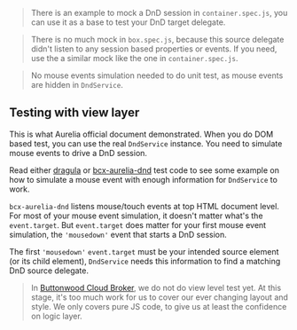 > There is an example to mock a DnD session in `container.spec.js`, you can use it as a base to test your DnD target delegate.

> There is no much mock in `box.spec.js`, because this source delegate didn't listen to any session based properties or events. If you need, use the a similar mock like the one in `container.spec.js`.

> No mouse events simulation needed to do unit test, as mouse events are hidden in `DndService`.

## Testing with view layer

This is what Aurelia official document demonstrated. When you do DOM based test, you can use the real `DndService` instance. You need to simulate mouse events to drive a DnD session.

Read either [dragula](https://bevacqua.github.io/dragula/) or [bcx-aurelia-dnd](https://github.com/buttonwoodcx/bcx-aurelia-dnd) test code to see some example on how to simulate a mouse event with enough information for `DndService` to work.

`bcx-aurelia-dnd` listens mouse/touch events at top HTML document level. For most of your mouse event simulation, it doesn't matter what's the `event.target`. But `event.target` does matter for your first mouse event simulation, the `'mousedown'` event that starts a DnD session.

The first `'mousedown'` `event.target` must be your intended source element (or its child element), `DndService` needs this information to find a matching DnD source delegate.

> In [Buttonwood Cloud Broker](http://www.buttonwood.com.au/products/cloud-broker/cloud-broker/), we do not do view level test yet. At this stage, it's too much work for us to cover our ever changing layout and style. We only covers pure JS code, to give us at least the confidence on logic layer.
